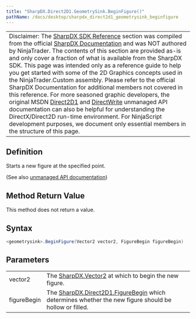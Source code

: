 ```yaml
---
title: "SharpDX.Direct2D1.GeometrySink.BeginFigure()"
pathName: /docs/desktop/sharpdx_direct2d1_geometrysink_beginfigure
---
```


|  |
| --- |
| Disclaimer: The [SharpDX SDK Reference](/docs/desktop/sharpdx_sdk_reference) section was compiled from the official [SharpDX Documentation](http://sharpdx.org/) and was NOT authored by NinjaTrader.  The contents of this section are provided as-is and only cover a fraction of what is available from the SharpDX SDK.  This page was intended only as a reference guide to help you get started with some of the 2D Graphics concepts used in the NinjaTrader.Custom assembly.  Please refer to the official SharpDX Documentation for additional members not covered in this reference.  For more seasoned graphic developers, the original MSDN [Direct2D1](https://msdn.microsoft.com/en-us/library/windows/desktop/dd370990.aspx) and [DirectWrite](https://msdn.microsoft.com/en-us/library/windows/desktop/dd368038.aspx) unmanaged API documentation can also be helpful for understanding the DirectX/Direct2D run-time environment. For NinjaScript development purposes, we document only essential members in the structure of this page. |

## Definition

Starts a new figure at the specified point.

(See also [unmanaged API documentation](https://msdn.microsoft.com/en-us/library/dd316929.aspx))

## Method Return Value

This method does not return a value.

## Syntax

```csharp
<geometrysink>.BeginFigure(Vector2 vector2, FigureBegin figureBegin)
```

## Parameters

|  |  |
| --- | --- |
| vector2 | The [SharpDX.Vector2](/docs/desktop/sharpdx_vector2) at which to begin the new figure. |
| figureBegin | The [SharpDX.Direct2D1.FigureBegin](/docs/desktop/sharpdx_direct2d1_figurebegin) which determines whether the new figure should be hollow or filled. |

